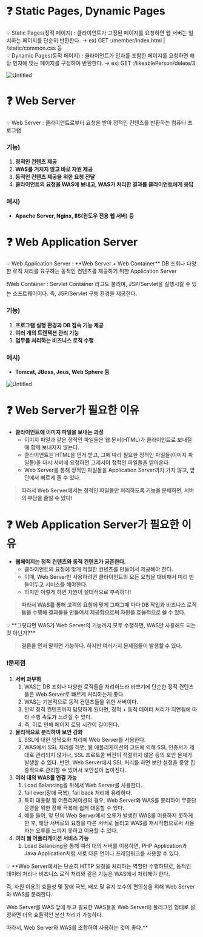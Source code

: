 # ❓ Static Pages, Dynamic Pages

<aside>
💡 Static Pages(정적 페이지) :
클라이언트가 고정된 페이지를 요청하면 웹 서버는 일치하는 페이지를 단순히 반환한다.
→ ex) GET :/member/index.html  |  /static/common.css 등

</aside>

<aside>
💡 Dynamic Pages(동적 페이지) :
클라이언트가 인자를 포함한 페이지를 요청하면 해당 인자에 맞는 페이지를 구성하여 반환한다.
→ ex) GET :/likeablePerson/delete/3

</aside>

![Untitled](https://s3-us-west-2.amazonaws.com/secure.notion-static.com/05d0a0cf-6413-4d27-828b-d64e25c49a4f/Untitled.png)

# ❓ Web Server

<aside>
💡 Web Server :
클라이언트로부터 요청을 받아 정적인 컨텐츠를 반환하는 컴퓨터 프로그램

</aside>

### 기능)

1. **정적인 컨텐츠 제공**
2. **WAS를 거치지 않고 바로 자원 제공**
3. **동적인 컨텐츠 제공을 위한 요청 전달**
4. **클라이언트의 요청을 WAS에 보내고, WAS가 처리한 결과를 클라이언트에게 응답**

### 예시)

- **Apache Server, Nginx, IIS(윈도우 전용 웹 서버) 등**

# ❓ Web Application Server

<aside>
💡 Web Application Server :
**Web Server + Web Container**
DB 조회나 다양한 로직 처리를 요구하는 동적인 컨텐츠를 제공하기 위한 Application Server

❗Web Container : Servlet Container 라고도 불리며, JSP/Servlet을 실행시킬 수 있는 소프트웨어이다. 즉, JSP/Servlet 구동 환경을 제공한다.

</aside>

### 기능)

1. **프로그램 실행 환경과 DB 접속 기능 제공**
2. **여러 개의 트랜잭션 관리 기능**
3. **업무를 처리하는 비즈니스 로직 수행**

### 예시)

- **Tomcat, JBoss, Jeus, Web Sphere 등**

![Untitled](https://s3-us-west-2.amazonaws.com/secure.notion-static.com/046af122-ddb8-40f1-8514-f603de0fd139/Untitled.png)

# ❓ Web Server가 필요한 이유

- **클라이언트에 이미지 파일을 보내는 과정**
    - 이미지 파일과 같은 정적인 파일들은 웹 문서(HTML)가 클라이언트로 보내질 때 함께 보내지지 않는다.
    - 클라이언트는 HTML을 먼저 받고, 그에 따라 필요한 정적인 파일들(이미지 파일들)을 다시 서버에 요청하면 그제서야 정적인 파일들을 받아온다.
    - Web Server를 통해 정적인 파일들을 Application Server까지 가지 않고, 앞단에서 빠르게 줄 수 있다.

> **따라서 Web Server에서는 정적인 파일들만 처리하도록 기능을 분배하면, 서버의 부담을 줄일 수 있다!**
>

# ❓ Web Application Server가 필요한 이유

- **웹페이지는 정적 컨텐츠와 동적 컨텐츠가 공존한다.**
    - 클라이언트의 요청에 맞게 적절한 컨텐츠를 만들어서 제공해야 한다.
    - 이때, Web Server만 사용하려면 클라이언트의 모든 요청을 대비해서 미리 만들어두고 서비스를 해야한다.
    - 하지만 이렇게 하면 자원이 절대적으로 부족하다!

> **따라서 WAS를 통해 고객의 요청에 맞게 그때그때 마다 DB 작업과 비즈니스 로직들을 수행해 결과물을 만들어서 제공함으로써 자원을 효율적으로 쓸 수 있다.**
>

<aside>
💡 **그렇다면 WAS가 Web Server의 기능까지 모두 수행하면, WAS만 사용해도 되는 것 아닌가?**

</aside>

> **결론을 먼저 말하면 가능하다. 하지만 여러가지 문제점들이 발생할 수 있다.**
>

### ❗문제점

1. **서버 과부하**
    1. WAS는 DB 조회나 다양한 로직들을 처리하느라 바쁘기에 단순한 정적 컨텐츠들은 Web Server로 빠르게 처리하는게 좋다.
    2. WAS는 기본적으로 동적 컨텐츠들을 위한 서버이다.
    3. 만약 정적 컨텐츠까지 담당하게 된다면, 정적 + 동적 데이터 처리가 지연됨에 따라 수행 속도가 느려질 수 있다.
    4. 즉, 이로 인해 페이지 로딩 시간이 길어진다.
2. **물리적으로 분리하여 보안 강화**
    1. SSL에 대한 암복호화 처리에 Web Server를 사용한다.
    2. WAS에서 SSL 처리를 하면, 웹 애플리케이션의 코드에 의해 SSL 인증서가 제대로 관리되지 않거나, SSL 프로토콜 버전이 적절하지 않은 등의 보안 문제가 발생할 수 있다. 반면, Web Server에서 SSL 처리를 하면 보안 설정을 중앙 집중적으로 관리할 수 있어서 보안성이 높아진다.
3. **여러 대의 WAS를 연결 가능**
    1. Load Balancing을 위해서 Web Server를 사용한다.
    2. fail over(장애 극복), fail back 처리에 유리하다.
    3. 특히 대용량 웹 어플리케이션의 경우, Web Server와 WAS를 분리하여 무중단 운영을 위한 장애 극복에 쉽게 대응할 수 있다.
    4. 예를 들어, 앞 단의 Web Server에서 오류가 발생한 WAS를 이용하지 못하게 한 후, 해당 서버로의 요청을 다른 서버로 돌리고 WAS를 재시작함으로써 사용자는 오류를 느끼지 못하고 이용할 수 있다.
4. **여러 웹 어플리케이션 서비스 가능**
    1. Load Balancing을 통해 여러 대의 서버를 이용하면, PHP Application과 Java Application처럼 서로 다른 언어나 프레임워크를 사용할 수 있다.

<aside>
💡 **Web Server에서는 단순히 HTTP 요청을 처리하는 역할만 수행하므로, 동적인 데이터 처리나 비즈니스 로직 처리와 같은 기능은 WAS에서 처리해야 한다.

즉, 자원 이용의 효율성 및 장애 극복, 배포 및 유지 보수의 편의성을 위해 Web Server와 WAS를 분리한다.

Web Server를 WAS 앞에 두고 필요한 WAS들을 Web Server에 플러그인 형태로 설정하면 더욱 효율적인 분산 처리가 가능하다.

따라서, Web Server와 WAS를 조합하여 사용하는 것이 좋다.**

</aside>